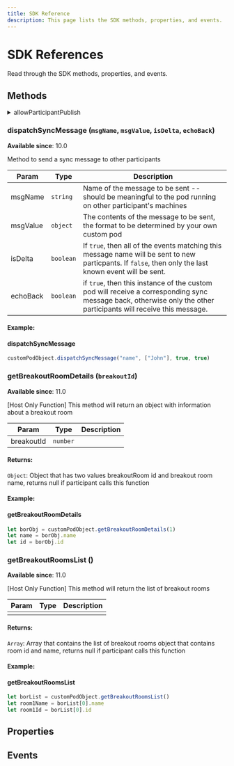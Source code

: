 ```yaml
---
title: SDK Reference
description: This page lists the SDK methods, properties, and events.  
---
```


# SDK References

Read through the SDK methods, properties, and events. 

## Methods

<details>

  <summary>allowParticipantPublish</summary>
    
  ### allowParticipantPublish (`msgName`, `allowFlag`)
  **Available since**: 10.8
  
  **Host Only** | This method will allow/block the participants from sending a sync event. 
  
  
  | Param  | Type                | Description  |
  | ------ | ------------------- | ------------ |
  | msgName  | `string` | Name of the message for which the permission will be set |
  | allowFlag | `boolean` | If `true` then participants will be allowed     |
  
  **Returns**: `Void`
  #### Example:
  
  <CodeBlock slots="heading, code" languages="JavaScript"/>
  
  #### allowParticipantPublish
  
  ```javascript
  customPodObject.allowParticipantPublish("name", true)
  ```
</details>

### dispatchSyncMessage (`msgName`, `msgValue`, `isDelta`, `echoBack`)
**Available since**: 10.0

Method to send a sync message to other participants


| Param  | Type                | Description  |
| ------ | ------------------- | ------------ |
| msgName  | `string` | Name of the message to be sent -- should be meaningful to the pod running on other participant's machines |
| msgValue | `object` | The contents of the message to be sent, the format to be determined by your own custom pod     |
| isDelta | `boolean` | If `true`, then all of the events matching this message name will be sent to new particpants. If `false`, then only the last known event will be sent.     |
| echoBack | `boolean` | if `true`, then this instance of the custom pod will receive a corresponding sync message back, otherwise only the other participants will receive this message.     |

#### Example:

<CodeBlock slots="heading, code" languages="JavaScript"/>

#### dispatchSyncMessage

```javascript
customPodObject.dispatchSyncMessage("name", ["John"], true, true)
```

### getBreakoutRoomDetails (`breakoutId`)
**Available since**: 11.0

[Host Only Function] This method will return an object with information about a breakout room

| Param      | Type     | Description |
|------------|----------|-------------|
| breakoutId | `number` |             |

#### Returns:

`Object`: Object that has two values breakoutRoom id and breakout room name, returns null if participant calls this function

#### Example:

<CodeBlock slots="heading, code" languages="JavaScript"/>

#### getBreakoutRoomDetails

```javascript
let borObj = customPodObject.getBreakoutRoomDetails(1)
let name = borObj.name
let id = borObj.id
```

### getBreakoutRoomsList ()
**Available since**: 11.0

[Host Only Function] This method will return the list of breakout rooms

| Param | Type   | Description |
|-------|--------|-------------|
|       |        |             |

#### Returns:

`Array`: Array that contains the list of breakout rooms object that contains room id and name, returns null if participant calls this function

#### Example:

<CodeBlock slots="heading, code" languages="JavaScript"/>

#### getBreakoutRoomsList

```javascript
let borList = customPodObject.getBreakoutRoomsList()
let room1Name = borList[0].name
let room1Id = borList[0].id
````



## Properties


## Events

